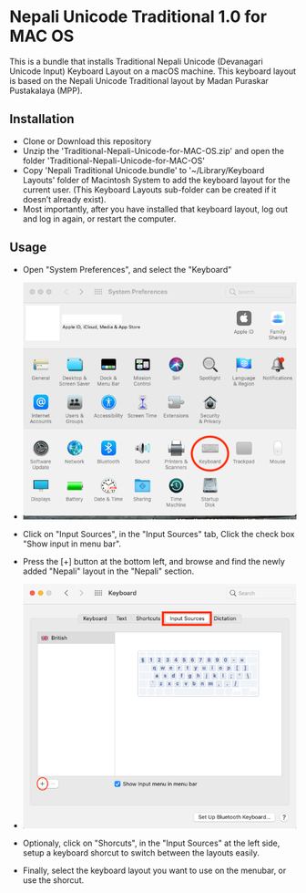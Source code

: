 # Nepali Unicode Traditional 1.0 for MAC OS


This is a bundle that installs Traditional Nepali Unicode (Devanagari Unicode Input) Keyboard Layout on a macOS machine.
This keyboard layout is based on the Nepali Unicode Traditional layout by Madan Puraskar Pustakalaya (MPP).


## Installation

- Clone or Download this repository
- Unzip the 'Traditional-Nepali-Unicode-for-MAC-OS.zip' and open the folder 'Traditional-Nepali-Unicode-for-MAC-OS'
- Copy 'Nepali Traditional Unicode.bundle' to '~/Library/Keyboard Layouts' folder of Macintosh System to add the keyboard layout for the current user.
  (This Keyboard Layouts sub-folder can be created if it doesn’t already exist).
- Most importantly, after you have installed that keyboard layout, log out and log in again, or restart the computer.


## Usage


- Open "System Preferences", and select the "Keyboard"
- ![System Preferences](https://github.com/kapildevadk/Traditional-Nepali-Unicode-for-MAC-OS/blob/main/images/01-system-preferences.png)

- Click on "Input Sources", in the "Input Sources" tab, Click the check box "Show input in menu bar". 
- Press the [+] button at the bottom left, and browse and find the newly added "Nepali" layout in the "Nepali" section.
- ![Layouts - Input Sources](https://github.com/kapildevadk/Traditional-Nepali-Unicode-for-MAC-OS/blob/main/images/02-keyboard-input-sources.png)

- Optionaly, click on "Shorcuts", in the "Input Sources" at the left side, setup a keyboard shorcut to switch between the layouts easily.
- Finally, select the keyboard layout you want to use on the menubar, or use the shorcut.


